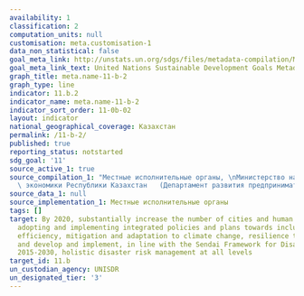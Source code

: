 ```yaml
---
availability: 1
classification: 2
computation_units: null
customisation: meta.customisation-1
data_non_statistical: false
goal_meta_link: http://unstats.un.org/sdgs/files/metadata-compilation/Metadata-Goal-11.pdf
goal_meta_link_text: United Nations Sustainable Development Goals Metadata (pdf 2066kB)
graph_title: meta.name-11-b-2
graph_type: line
indicator: 11.b.2
indicator_name: meta.name-11-b-2
indicator_sort_order: 11-0b-02
layout: indicator
national_geographical_coverage: Казахстан
permalink: /11-b-2/
published: true
reporting_status: notstarted
sdg_goal: '11'
source_active_1: true
source_compilation_1: "Местные исполнительные органы, \nМинистерство национальной\
  \ экономики Республики Казахстан   (Департамент развития предпринимательства)"
source_data_1: null
source_implementation_1: Местные исполнительные органы
tags: []
target: By 2020, substantially increase the number of cities and human settlements
  adopting and implementing integrated policies and plans towards inclusion, resource
  efficiency, mitigation and adaptation to climate change, resilience to disasters,
  and develop and implement, in line with the Sendai Framework for Disaster Risk Reduction
  2015-2030, holistic disaster risk management at all levels
target_id: 11.b
un_custodian_agency: UNISDR
un_designated_tier: '3'
---
```

